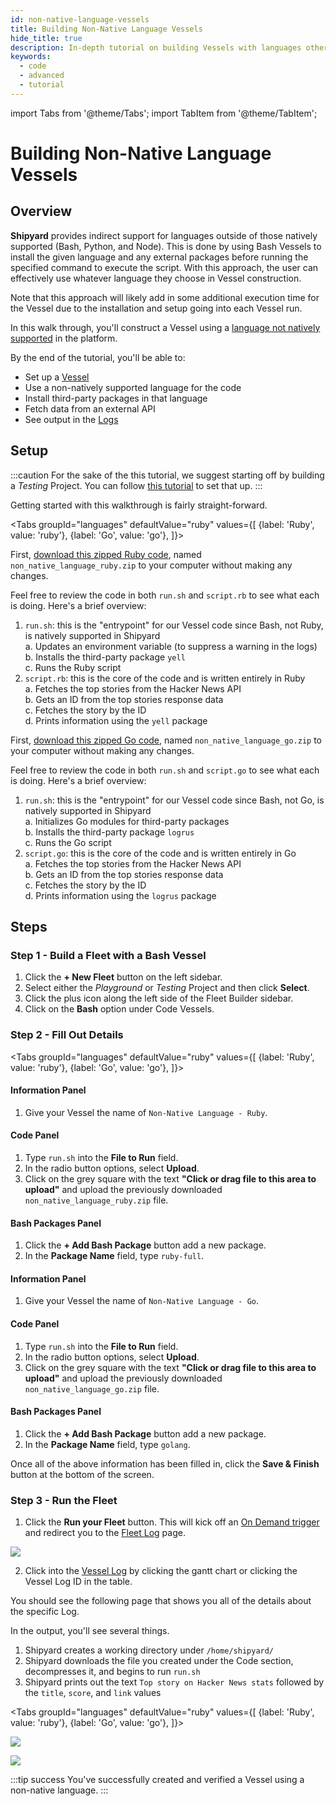 ```yaml
---
id: non-native-language-vessels
title: Building Non-Native Language Vessels
hide_title: true
description: In-depth tutorial on building Vessels with languages other than the native Bash, Python, and Node.
keywords:
  - code
  - advanced
  - tutorial
---
```


import Tabs from '@theme/Tabs';
import TabItem from '@theme/TabItem';

# Building Non-Native Language Vessels

## Overview

**Shipyard** provides indirect support for languages outside of those natively supported (Bash, Python, and Node). This is done by using Bash Vessels to install the given language and any external packages before running the specified command to execute the script. With this approach, the user can effectively use whatever language they choose in Vessel construction.

Note that this approach will likely add in some additional execution time for the Vessel due to the installation and setup going into each Vessel run.

In this walk through, you'll construct a Vessel using a [language not natively supported](../reference/code/code-overview.md) in the platform.

By the end of the tutorial, you'll be able to:

- Set up a [Vessel](../reference/vessels.md)
- Use a non-natively supported language for the code
- Install third-party packages in that language
- Fetch data from an external API
- See output in the [Logs](../reference/logs/logs-overview.md)

## Setup

:::caution
For the sake of the this tutorial, we suggest starting off by building a *Testing* Project. You can follow [this tutorial](../getting-started/first-project.md) to set that up.
:::

Getting started with this walkthrough is fairly straight-forward.

<Tabs
groupId="languages"
defaultValue="ruby"
values={[
{label: 'Ruby', value: 'ruby'},
{label: 'Go', value: 'go'},
]}>
<TabItem value="ruby">

First, [download this zipped Ruby code](../.gitbook/assets/non_native_language_ruby.zip), named `non_native_language_ruby.zip` to your computer without making any changes.

Feel free to review the code in both `run.sh` and `script.rb` to see what each is doing. Here's a brief overview:

1. `run.sh`: this is the "entrypoint" for our Vessel code since Bash, not Ruby, is natively supported in Shipyard  
	a. Updates an environment variable (to suppress a warning in the logs)  
	b. Installs the third-party package `yell`  
	c. Runs the Ruby script  
2. `script.rb`: this is the core of the code and is written entirely in Ruby  
	a. Fetches the top stories from the Hacker News API  
	b. Gets an ID from the top stories response data  
	c. Fetches the story by the ID  
	d. Prints information using the `yell` package  

</TabItem>
<TabItem value="go">

First, [download this zipped Go code](../.gitbook/assets/non_native_language_go.zip), named `non_native_language_go.zip` to your computer without making any changes.

Feel free to review the code in both `run.sh` and `script.go` to see what each is doing. Here's a brief overview:

1. `run.sh`: this is the "entrypoint" for our Vessel code since Bash, not Go, is natively supported in Shipyard  
	a. Initializes Go modules for third-party packages  
	b. Installs the third-party package `logrus`  
	c. Runs the Go script  
2. `script.go`: this is the core of the code and is written entirely in Go  
	a. Fetches the top stories from the Hacker News API  
	b. Gets an ID from the top stories response data  
	c. Fetches the story by the ID  
	d. Prints information using the `logrus` package  

</TabItem>
</Tabs>

## Steps

### Step 1 - Build a Fleet with a Bash Vessel

1. Click the **+ New Fleet** button on the left sidebar.
2. Select either the *Playground* or *Testing* Project and then click **Select**.
3. Click the plus icon along the left side of the Fleet Builder sidebar.
4. Click on the **Bash** option under Code Vessels.

### Step 2 - Fill Out Details

<Tabs
groupId="languages"
defaultValue="ruby"
values={[
{label: 'Ruby', value: 'ruby'},
{label: 'Go', value: 'go'},
]}>
<TabItem value="ruby">

#### Information Panel
1. Give your Vessel the name of `Non-Native Language - Ruby`.

#### Code Panel
1. Type `run.sh` into the **File to Run** field.
2. In the radio button options, select **Upload**.
3. Click on the grey square with the text **"Click or drag file to this area to upload"** and upload the previously downloaded `non_native_language_ruby.zip` file.

#### Bash Packages Panel
1. Click the **+ Add Bash Package** button add a new package.
2. In the **Package Name** field, type `ruby-full`.

</TabItem>
<TabItem value="go">

#### Information Panel
1. Give your Vessel the name of `Non-Native Language - Go`.

#### Code Panel
1. Type `run.sh` into the **File to Run** field.
2. In the radio button options, select **Upload**.
3. Click on the grey square with the text **"Click or drag file to this area to upload"** and upload the previously downloaded `non_native_language_go.zip` file.

#### Bash Packages Panel
1. Click the **+ Add Bash Package** button add a new package.
2. In the **Package Name** field, type `golang`.


</TabItem>
</Tabs>

Once all of the above information has been filled in, click the **Save & Finish** button at the bottom of the screen.


### Step 3 - Run the Fleet

1. Click the **Run your Fleet** button. This will kick off an [On Demand trigger](../reference/triggers/on-demand-triggers.md) and redirect you to the [Fleet Log](../reference/logs/fleet-logs.md) page.

![](../.gitbook/assets/vessel-built-successfully.png)

2. Click into the [Vessel Log](../reference/logs/vessel-logs.md) by clicking the gantt chart or clicking the Vessel Log ID in the table.

You should see the following page that shows you all of the details about the specific Log.

In the output, you'll see several things.

1. Shipyard creates a working directory under `/home/shipyard/`
2. Shipyard downloads the file you created under the Code section, decompresses it, and begins to run `run.sh`
3. Shipyard prints out the text `Top story on Hacker News stats` followed by the `title`, `score`, and `link` values

<Tabs
groupId="languages"
defaultValue="ruby"
values={[
{label: 'Ruby', value: 'ruby'},
{label: 'Go', value: 'go'},
]}>
<TabItem value="ruby">

![](../.gitbook/assets/non-native-language-log-ruby.png)

</TabItem>
<TabItem value="go">

![](../.gitbook/assets/non-native-language-log-go.png)

</TabItem>
</Tabs>

:::tip success
You've successfully created and verified a Vessel using a non-native language.
:::
